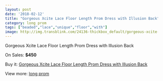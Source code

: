 ```yaml
---
layout: post
date: '2018-02-12'
title: "Gorgeous Xcite Lace Floor Length Prom Dress with Illusion Back"
category: long prom
tags: ["beaded","lace","unique","floor","with"]
image: http://img.transblink.com/24136-thickbox_default/gorgeous-xcite-lace-floor-length-prom-dress-with-illusion-back.jpg
---
```

Gorgeous Xcite Lace Floor Length Prom Dress with Illusion Back

On Sales: **$450**
<a href="https://www.transblink.com/en/long-prom/7647-gorgeous-xcite-lace-floor-length-prom-dress-with-illusion-back.html"><amp-img layout="responsive" width="600" height="600" src="//img.transblink.com/24136-thickbox_default/gorgeous-xcite-lace-floor-length-prom-dress-with-illusion-back.jpg" alt="Gorgeous Xcite Lace Floor Length Prom Dress with Illusion Back 0" /></a>
<a href="https://www.transblink.com/en/long-prom/7647-gorgeous-xcite-lace-floor-length-prom-dress-with-illusion-back.html"><amp-img layout="responsive" width="600" height="600" src="//img.transblink.com/24139-thickbox_default/gorgeous-xcite-lace-floor-length-prom-dress-with-illusion-back.jpg" alt="Gorgeous Xcite Lace Floor Length Prom Dress with Illusion Back 1" /></a>
<a href="https://www.transblink.com/en/long-prom/7647-gorgeous-xcite-lace-floor-length-prom-dress-with-illusion-back.html"><amp-img layout="responsive" width="600" height="600" src="//img.transblink.com/24138-thickbox_default/gorgeous-xcite-lace-floor-length-prom-dress-with-illusion-back.jpg" alt="Gorgeous Xcite Lace Floor Length Prom Dress with Illusion Back 2" /></a>
<a href="https://www.transblink.com/en/long-prom/7647-gorgeous-xcite-lace-floor-length-prom-dress-with-illusion-back.html"><amp-img layout="responsive" width="600" height="600" src="//img.transblink.com/24137-thickbox_default/gorgeous-xcite-lace-floor-length-prom-dress-with-illusion-back.jpg" alt="Gorgeous Xcite Lace Floor Length Prom Dress with Illusion Back 3" /></a>

Buy it: [Gorgeous Xcite Lace Floor Length Prom Dress with Illusion Back](https://www.transblink.com/en/long-prom/7647-gorgeous-xcite-lace-floor-length-prom-dress-with-illusion-back.html "Gorgeous Xcite Lace Floor Length Prom Dress with Illusion Back")

View more: [long prom](https://www.transblink.com/en/58-long-prom "long prom")